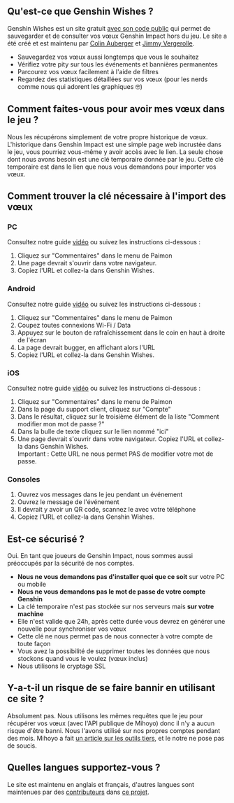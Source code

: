 ## Qu'est-ce que Genshin Wishes ?
Genshin Wishes est un site gratuit [avec son code public](https://github.com/genshin-wishes) qui permet de sauvegarder et de consulter vos vœux Genshin Impact hors du jeu. Le site a été créé et est maintenu par [Colin Auberger](https://www.linkedin.com/in/colin-auberger/) et [Jimmy Vergerolle](https://vergerolle.fr).

- Sauvegardez vos vœux aussi longtemps que vous le souhaitez
- Vérifiez votre pity sur tous les événements et bannières permanentes
- Parcourez vos vœux facilement à l'aide de filtres
- Regardez des statistiques détaillées sur vos vœux (pour les nerds comme nous qui adorent les graphiques 🤓)

## Comment faites-vous pour avoir mes vœux dans le jeu ?
Nous les récupérons simplement de votre propre historique de vœux. L'historique dans Genshin Impact est une simple page web incrustée dans le jeu, vous pourriez vous-même y avoir accès avec le lien. La seule chose dont nous avons besoin est une clé temporaire donnée par le jeu.  Cette clé temporaire est dans le lien que nous vous demandons pour importer vos vœux.

## Comment trouver la clé nécessaire à l'import des vœux
### PC
Consultez notre guide [vidéo](https://www.youtube.com/watch?v=a16X0R_rSZc) ou suivez les instructions ci-dessous :
1) Cliquez sur "Commentaires" dans le menu de Paimon
2) Une page devrait s'ouvrir dans votre navigateur.
3) Copiez l'URL et collez-la dans Genshin Wishes.

### Android
Consultez notre guide [vidéo](https://www.youtube.com/watch?v=hok0jCjSrjo) ou suivez les instructions ci-dessous :
1) Cliquez sur "Commentaires" dans le menu de Paimon
2) Coupez toutes connexions Wi-Fi / Data
3) Appuyez sur le bouton de rafraîchissement dans le coin en haut à droite de l'écran
4) La page devrait bugger, en affichant alors l'URL
5) Copiez l'URL et collez-la dans Genshin Wishes.

### iOS
Consultez notre guide [vidéo](https://www.youtube.com/watch?v=HW8nywx9Tio) ou suivez les instructions ci-dessous :
1) Cliquez sur "Commentaires" dans le menu de Paimon
2) Dans la page du support client, cliquez sur "Compte"
3) Dans le résultat, cliquez sur le troisième élément de la liste "Comment modifier mon mot de passe ?"
4) Dans la bulle de texte cliquez sur le lien nommé "ici"
5) Une page devrait s'ouvrir dans votre navigateur. Copiez l'URL et collez-la dans Genshin Wishes.  
   Important : Cette URL ne nous permet PAS de modifier votre mot de passe.

### Consoles
1) Ouvrez vos messages dans le jeu pendant un événement
2) Ouvrez le message de l'événement
3) Il devrait y avoir un QR code, scannez le avec votre téléphone
4) Copiez l'URL et collez-la dans Genshin Wishes.

## Est-ce sécurisé ?
Oui. En tant que joueurs de Genshin Impact, nous sommes aussi préoccupés par la sécurité de nos comptes.
- **Nous ne vous demandons pas d'installer quoi que ce soit** sur votre PC ou mobile
- **Nous ne vous demandons pas le mot de passe de votre compte Genshin**
- La clé temporaire n'est pas stockée sur nos serveurs mais **sur votre machine**
- Elle n'est valide que 24h, après cette durée vous devrez en générer une nouvelle pour synchroniser vos vœux
- Cette clé ne nous permet pas de nous connecter à votre compte de toute façon
- Vous avez la possibilité de supprimer toutes les données que nous stockons quand vous le voulez (vœux inclus)
- Nous utilisons le cryptage SSL

## Y-a-t-il un risque de se faire bannir en utilisant ce site ?
Absolument pas. Nous utilisons les mêmes requêtes que le jeu pour récupérer vos vœux (avec l'API publique de Mihoyo) donc il n'y a aucun risque d'être banni. Nous l'avons utilisé sur nos propres comptes pendant des mois. Mihoyo a fait [un article sur les outils tiers](https://genshin.mihoyo.com/fr/news/detail/5767), et le notre ne pose pas de soucis.


## Quelles langues supportez-vous ?
Le site est maintenu en anglais et français, d'autres langues sont maintenues par des [contributeurs](https://github.com/genshin-wishes/genshin-wishes-i18n/blob/main/CONTRIBUTORS.md) dans [ce projet](https://github.com/genshin-wishes/genshin-wishes-i18n).